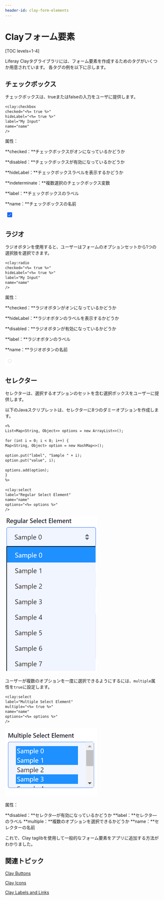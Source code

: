 ```yaml
---
header-id: clay-form-elements
---
```


# Clayフォーム要素

[TOC levels=1-4]

Liferay Clayタグライブラリには、フォーム要素を作成するためのタグがいくつか用意されています。
各タグの例を以下に示します。

## チェックボックス

チェックボックスは、trueまたはfalseの入力をユーザに提供します。

    <clay:checkbox
    checked="<%= true %>"
    hideLabel="<%= true %>"
    label="My Input"
    name="name"
    />

属性：

**checked：**チェックボックスがオンになっているかどうか

**disabled：**チェックボックスが有効になっているかどうか

**hideLabel：**チェックボックスラベルを表示するかどうか

**indeterminate：**複数選択のチェックボックス変数

**label：**チェックボックスのラベル

**name：**チェックボックスの名前

![図1：Clay taglibはチェックボックスを提供します。](../../../images/clay-taglib-form-checkbox.png)

## ラジオ

ラジオボタンを使用すると、ユーザーはフォームのオプションセットから1つの選択肢を選択できます。

    <clay:radio
    checked="<%= true %>"
    hideLabel="<%= true %>"
    label="My Input"
    name="name"
    />

属性：

**checked：**ラジオボタンがオンになっているかどうか

**hideLabel：**ラジオボタンのラベルを表示するかどうか

**disabled：**ラジオボタンが有効になっているかどうか

**label：**ラジオボタンのラベル

**name：**ラジオボタンの名前

![図2：Clay taglibはラジオボタンを提供します。](../../../images/clay-taglib-form-radio-button.png)

## セレクター

セレクターは、選択するオプションのセットを含む選択ボックスをユーザーに提供します。

以下のJavaスクリプレットは、セレクターに8つのダミーオプションを作成します。

    <%
    List<Map<String, Object>> options = new ArrayList<>();
    
    for (int i = 0; i < 8; i++) {
    Map<String, Object> option = new HashMap<>();
    
    option.put("label", "Sample " + i);
    option.put("value", i);
    
    options.add(option);
    }
    %>
    
    <clay:select
    label="Regular Select Element"
    name="name"
    options="<%= options %>"
    />

![図3：Clay taglibは選択ボックスを提供します。](../../../images/clay-taglib-form-selector.png)

ユーザーが複数のオプションを一度に選択できるようにするには、`multiple`属性を`true`に設定します。

    <clay:select
    label="Multiple Select Element"
    multiple="<%= true %>"
    name="name"
    options="<%= options %>"
    />

![図4：ユーザーが選択メニューから複数のオプションを選択できるようにすることができます。](../../../images/clay-taglib-form-selector-multiple.png)

属性：

**disabled：**セレクタ―が有効になっているかどうか
**label：**セレクタ―のラベル
**multiple：**複数のオプションを選択できるかどうか
**name：**セレクターの名前

これで、Clay taglibを使用して一般的なフォーム要素をアプリに追加する方法がわかりました。

## 関連トピック

[Clay Buttons](/docs/7-1/tutorials/-/knowledge_base/t/clay-buttons)

[Clay Icons](/docs/7-1/tutorials/-/knowledge_base/t/clay-icons)

[Clay Labels and Links](/docs/7-1/tutorials/-/knowledge_base/t/clay-labels-and-links)

